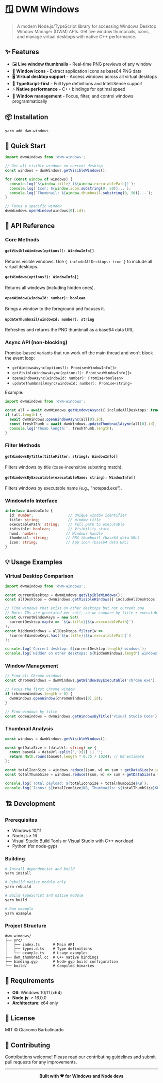 # 🪟 DWM Windows

> A modern Node.js/TypeScript library for accessing Windows Desktop Window Manager (DWM) APIs. Get live window thumbnails, icons, and manage virtual desktops with native C++ performance.

## ✨ Features

- 🖼️ **Live window thumbnails** - Real-time PNG previews of any window
- 🎨 **Window icons** - Extract application icons as base64 PNG data
- 🖥️ **Virtual desktop support** - Access windows across all virtual desktops
- 📝 **TypeScript-first** - Full type definitions and IntelliSense support
- ⚡ **Native performance** - C++ bindings for optimal speed
- 🎯 **Window management** - Focus, filter, and control windows programmatically

## 📦 Installation

```bash
yarn add dwm-windows
```

## 🚀 Quick Start

```typescript
import dwmWindows from 'dwm-windows';

// Get all visible windows on current desktop
const windows = dwmWindows.getVisibleWindows();

for (const window of windows) {
  console.log(`${window.title} (${window.executablePath})`);
  console.log(`Icon: ${window.icon.substring(0, 50)}...`);
  console.log(`Thumbnail: ${window.thumbnail.substring(0, 50)}...`);
}

// Focus a specific window
dwmWindows.openWindow(windows[0].id);
```

## 📖 API Reference

### Core Methods

#### `getVisibleWindows(options?): WindowInfo[]`
Returns visible windows. Use `{ includeAllDesktops: true }` to include all virtual desktops.

#### `getWindows(options?): WindowInfo[]`
Returns all windows (including hidden ones).

#### `openWindow(windowId: number): boolean`
Brings a window to the foreground and focuses it.

#### `updateThumbnail(windowId: number): string`
Refreshes and returns the PNG thumbnail as a base64 data URL.

### Async API (non-blocking)

Promise-based variants that run work off the main thread and won't block the event loop:

- `getWindowsAsync(options?): Promise<WindowInfo[]>`
- `getVisibleWindowsAsync(options?): Promise<WindowInfo[]>`
- `openWindowAsync(windowId: number): Promise<boolean>`
- `updateThumbnailAsync(windowId: number): Promise<string>`

Example:

```ts
import dwmWindows from 'dwm-windows';

const all = await dwmWindows.getWindowsAsync({ includeAllDesktops: true });
if (all.length) {
  await dwmWindows.openWindowAsync(all[0].id);
  const freshThumb = await dwmWindows.updateThumbnailAsync(all[0].id);
  console.log('Thumb length:', freshThumb.length);
}
```

### Filter Methods

#### `getWindowsByTitle(titleFilter: string): WindowInfo[]`
Filters windows by title (case-insensitive substring match).

#### `getWindowsByExecutable(executableName: string): WindowInfo[]`
Filters windows by executable name (e.g., "notepad.exe").

### WindowInfo Interface

```typescript
interface WindowInfo {
  id: number;                // Unique window identifier
  title: string;             // Window title
  executablePath: string;    // Full path to executable
  isVisible: boolean;        // Visibility state
  hwnd: number;             // Windows handle
  thumbnail: string;        // PNG thumbnail (base64 data URL)
  icon: string;             // App icon (base64 data URL)
}
```

## 💡 Usage Examples

### Virtual Desktop Comparison

```typescript
import dwmWindows from 'dwm-windows';

const currentDesktop = dwmWindows.getVisibleWindows();
const allDesktops = dwmWindows.getVisibleWindows({ includeAllDesktops: true });

// Find windows that exist on other desktops but not current one
// Note: IDs are generated per call, so we compare by title + executable
const currentWindowKeys = new Set(
  currentDesktop.map(w => `${w.title}|${w.executablePath}`)
);
const hiddenWindows = allDesktops.filter(w => 
  !currentWindowKeys.has(`${w.title}|${w.executablePath}`)
);

console.log(`Current desktop: ${currentDesktop.length} windows`);
console.log(`Hidden on other desktops: ${hiddenWindows.length} windows`);
```

### Window Management

```typescript
// Find all Chrome windows
const chromeWindows = dwmWindows.getWindowsByExecutable('chrome.exe');

// Focus the first Chrome window
if (chromeWindows.length > 0) {
  dwmWindows.openWindow(chromeWindows[0].id);
}

// Find windows by title
const codeWindows = dwmWindows.getWindowsByTitle('Visual Studio Code');
```

### Thumbnail Analysis

```typescript
const windows = dwmWindows.getVisibleWindows();

const getDataSize = (dataUrl: string) => {
  const base64 = dataUrl.split(',')[1] || '';
  return Math.round(base64.length * 0.75 / 1024); // KB estimate
};

const totalIconSize = windows.reduce((sum, w) => sum + getDataSize(w.icon), 0);
const totalThumbSize = windows.reduce((sum, w) => sum + getDataSize(w.thumbnail), 0);

console.log(`Total payload: ${totalIconSize + totalThumbSize}KB`);
console.log(`Icons: ${totalIconSize}KB, Thumbnails: ${totalThumbSize}KB`);
```

## 🏗️ Development

### Prerequisites

- Windows 10/11
- Node.js ≥ 16
- Visual Studio Build Tools or Visual Studio with C++ workload
- Python (for node-gyp)

### Building

```bash
# Install dependencies and build
yarn install

# Rebuild native module only
yarn rebuild

# Build TypeScript and native module
yarn build

# Run example
yarn example
```

### Project Structure

```
dwm-windows/
├── src/
│   ├── index.ts      # Main API
│   ├── types.d.ts    # Type definitions
│   └── example.ts    # Usage examples
├── dwm_thumbnail.cc  # C++ native bindings
├── binding.gyp       # Node-gyp build configuration
└── build/            # Compiled binaries
```

## 🔧 Requirements

- **OS**: Windows 10/11 (x64)
- **Node.js**: ≥ 16.0.0
- **Architecture**: x64 only

## 📄 License

MIT © Giacomo Barbalinardo

## 🤝 Contributing

Contributions welcome! Please read our contributing guidelines and submit pull requests for any improvements.

---

<div align="center">
  <strong>Built with ❤️ for Windows and Node devs</strong>
</div>
